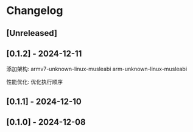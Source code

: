# Changelog

## [Unreleased]

## [0.1.2] - 2024-12-11

添加架构:
armv7-unknown-linux-musleabi
arm-unknown-linux-musleabi

性能优化:
优化执行顺序


## [0.1.1] - 2024-12-10

## [0.1.0] - 2024-12-08


